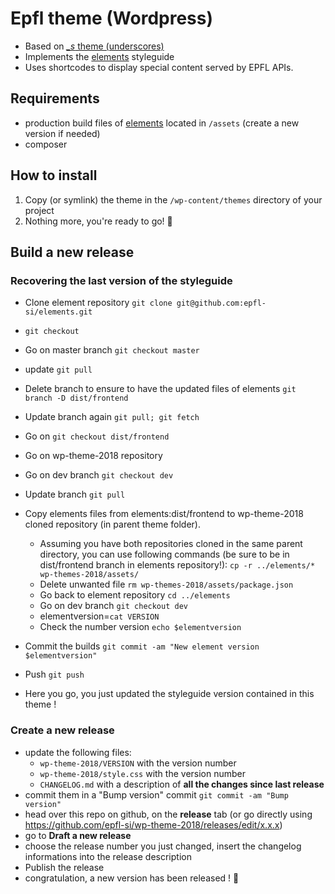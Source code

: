 
Epfl theme (Wordpress)
===
 * Based on [*_s* theme (underscores)](https://underscores.me/)
 * Implements the [elements](https://github.com/epfl-si/elements) styleguide
 * Uses shortcodes to display special content served by EPFL APIs.

## Requirements
  * production build files of [elements](https://github.com/epfl-si/elements) located in `/assets` (create a new version if needed)
  * composer

## How to install
  1. Copy (or symlink) the theme in the `/wp-content/themes` directory of your project
  2. Nothing more, you're ready to go! 🚀

## Build a new release
### Recovering the last version of the styleguide
  - Clone element repository `git clone git@github.com:epfl-si/elements.git`
  - `git checkout `
  - Go on master branch `git checkout master`
  - update `git pull`
  - Delete branch to ensure to have the updated files of elements `git branch -D dist/frontend`
  - Update branch again `git pull; git fetch`
  - Go on `git checkout dist/frontend`

  - Go on wp-theme-2018 repository 
  - Go on dev branch `git checkout dev`
  - Update branch `git pull`
  - Copy elements files from elements:dist/frontend to wp-theme-2018 cloned repository (in parent theme folder). 
    - Assuming you have both repositories cloned in the same parent directory, you can use following
      commands (be sure to be in dist/frontend branch in elements repository!):
      `cp -r ../elements/* wp-themes-2018/assets/`
    - Delete unwanted file `rm wp-themes-2018/assets/package.json`
    - Go back to element repository `cd ../elements`
    - Go on dev branch `git checkout dev`
    - elementversion=`cat VERSION`
    - Check the number version `echo $elementversion`
  - Commit the builds `git commit -am "New element version $elementversion"`
  - Push `git push`
  - Here you go, you just updated the styleguide version contained in this theme !

### Create a new release
  - update the following files:
    - `wp-theme-2018/VERSION` with the version number
    - `wp-theme-2018/style.css` with the version number
    - `CHANGELOG.md` with a description of **all the changes since last release**
  - commit them in a "Bump version" commit `git commit -am "Bump version"`
  - head over this repo on github, on the **release** tab (or go directly using https://github.com/epfl-si/wp-theme-2018/releases/edit/x.x.x)
  - go to **Draft a new release**
  - choose the release number you just changed, insert the changelog informations into the release description
  - Publish the release
  - congratulation, a new version has been released ! 🎉
